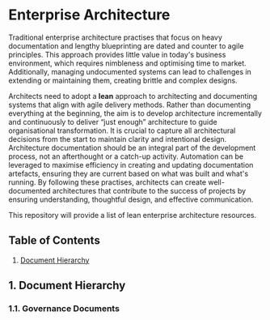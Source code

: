 # Enterprise Architecture

Traditional enterprise architecture practises that focus on heavy documentation and lengthy blueprinting are dated and counter to agile principles. This approach provides little value in today's business environment, which requires nimbleness and optimising time to market. Additionally, managing undocumented systems can lead to challenges in extending or maintaining them, creating brittle and complex designs.

Architects need to adopt a **lean** approach to architecting and documenting systems that align with agile delivery methods. Rather than documenting everything at the beginning, the aim is to develop architecture incrementally and continuously to deliver “just enough” architecture to guide organisational transformation. It is crucial to capture all architectural decisions from the start to maintain clarity and intentional design. Architecture documentation should be an integral part of the development process, not an afterthought or a catch-up activity. Automation can be leveraged to maximise efficiency in creating and updating documentation artefacts, ensuring they are current based on what was built and what's running. By following these practises, architects can create well-documented architectures that contribute to the success of projects by ensuring understanding, thoughtful design, and effective communication.

This repository will provide a list of lean enterprise architecture resources.

## Table of Contents
1. [Document Hierarchy](#1-governance-documents)

## **1. Document Hierarchy**
### 1.1. Governance Documents
